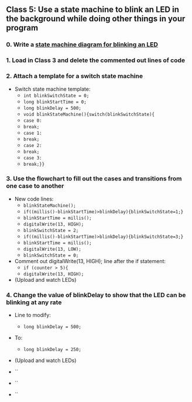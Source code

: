## Class 5: Use a state machine to blink an LED in the background while doing other things in your program

### 0. Write a [state machine diagram for blinking an LED](https://i.imgur.com/wFD1Hqq.png)

### 1. Load in Class 3 and delete the commented out lines of code

### 2. Attach a template for a switch state machine
- Switch state machine template:
  - `int blinkSwitchState = 0;`
  - `long blinkStartTime = 0;`
  - `long blinkDelay = 500;`
  - `void blinkStateMachine(){switch(blinkSwitchState){`
  - `case 0:`
  - `break;`
  - `case 1:`
  - `break;`
  - `case 2:`
  - `break;`
  - `case 3:`
  - `break;}}`
### 3. Use the flowchart to fill out the cases and transitions from one case to another
- New code lines:
  - `blinkStateMachine();`
  - `if((millis()-blinkStartTime)>blinkDelay){blinkSwitchState=1;}`
  - `blinkStartTime = millis();`
  - `digitalWrite(13, HIGH);`
  - `blinkSwitchState = 2;`
  - `if((millis()-blinkStartTime)>blinkDelay){blinkSwitchState=3;}`
  - `blinkStartTime = millis();`
  - `digitalWrite(13, LOW);`
  - `blinkSwitchState = 0;`
- Comment out digitalWrite(13, HIGH); line after the if statement:
  - `if (counter > 5){`
  - `digitalWrite(13, HIGH);`
- (Upload and watch LEDs)
### 4. Change the value of blinkDelay to show that the LED can be blinking at any rate
- Line to modify:
  - `long blinkDelay = 500;`
- To:
  - `long blinkDelay = 250;`
- (Upload and watch LEDs)


- ``
- ``
- ``
















